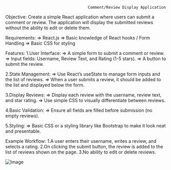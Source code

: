                                         Comment/Review Display Application

Objective:
Create a simple React application where users can submit a comment or review. The application will display the submitted reviews without the ability to edit or delete them.


Requirements:
=> React.js
=> Basic knowledge of React hooks / Form Handling
=> Basic CSS for styling

Features:
1.User Interface:
=> A simple form to submit a comment or review.
=> Input fields: Username, Review Text, and Rating (1-5 stars).
=> A button to submit the review.

2.State Management:
=> Use React’s useState to manage form inputs and the list of reviews.
=> When a user submits a review, it should be added to the list and displayed below the form.

3.Display Reviews:
=> Display each review with the username, review text, and star rating.
=> Use simple CSS to visually differentiate between reviews.

4.Basic Validation:
=> Ensure all fields are filled before submission (no empty reviews).

5.Styling:
=> Basic CSS or a styling library like Bootstrap to make it look neat and presentable.

Example Workflow:
1.A user enters their username, writes a review, and selects a rating.
2.On clicking the submit button, the review is added to the list of reviews shown on the page.
3.No ability to edit or delete reviews.

![Image](https://github.com/user-attachments/assets/907c25ae-b151-4a0b-973f-952adb6a65b6)
